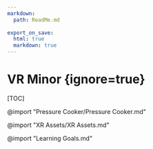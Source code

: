 ```yaml
---
markdown:
  path: ReadMe.md
  
export_on_save:
  html: true
  markdown: true
---
```


# VR Minor {ignore=true}

[TOC]

@import "Pressure Cooker/Pressure Cooker.md"

@import "XR Assets/XR Assets.md"

@import "Learning Goals.md"
